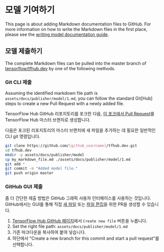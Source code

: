 <!--* freshness: { owner: 'maringeo' reviewed: '2021-02-25' review_interval: '3 months' } *-->

# 모델 기여하기

This page is about adding Markdown documentation files to GitHub. For more information on how to write the Markdown files in the first place, please see the [writing model documentation guide](writing_model_documentation.md).

## 모델 제출하기

The complete Markdown files can be pulled into the master branch of [tensorflow/tfhub.dev](https://github.com/tensorflow/tfhub.dev/tree/master) by one of the following methods.

### Git CLI 제출

Assuming the identified markdown file path is `assets/docs/publisher/model/1.md`, you can follow the standard Git[Hub] steps to create a new Pull Request with a newly added file.

TensorFlow Hub GitHub 리포지토리를 포크한 다음, [이 포크에서 Pull Request](https://help.github.com/en/github/collaborating-with-issues-and-pull-requests/creating-a-pull-request-from-a-fork)를 TensorFlow Hub 마스터 브랜치로 생성합니다.

다음은 포크된 리포지토리의 마스터 브랜치에 새 파일을 추가하는 데 필요한 일반적인 CLI git 명령입니다.

```bash
git clone https://github.com/[github_username]/tfhub.dev.git
cd tfhub.dev
mkdir -p assets/docs/publisher/model
cp my_markdown_file.md ./assets/docs/publisher/model/1.md
git add *
git commit -m "Added model file."
git push origin master
```

### GitHub GUI 제출

좀 더 간단한 제출 방법은 GitHub 그래픽 사용자 인터페이스를 사용하는 것입니다. GitHub에서는 GUI를 통해 직접 [새 파일](https://help.github.com/en/github/managing-files-in-a-repository/creating-new-files) 또는 [파일 편집](https://help.github.com/en/github/managing-files-in-a-repository/editing-files-in-your-repository)을 위한 PR을 생성할 수 있습니다.

1. [TensorFlow Hub GitHub 페이지](https://github.com/tensorflow/hub)에서 `Create new file` 버튼을 누릅니다.
2. Set the right file path: `assets/docs/publisher/model/1.md`
3. 기존 마크다운을 복사하여 붙여 넣습니다.
4. 하단에서 "Create a new branch for this commit and start a pull request"를 선택합니다.

